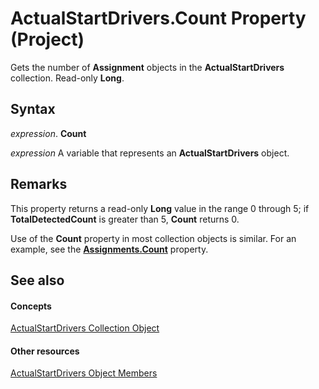 
# ActualStartDrivers.Count Property (Project)

Gets the number of  **Assignment** objects in the **ActualStartDrivers** collection. Read-only **Long**.


## Syntax

 _expression_. **Count**

 _expression_ A variable that represents an **ActualStartDrivers** object.


## Remarks

This property returns a read-only  **Long** value in the range 0 through 5; if **TotalDetectedCount** is greater than 5, **Count** returns 0.

Use of the  **Count** property in most collection objects is similar. For an example, see the **[Assignments.Count](de8cee7b-a471-4c3f-2965-de6c3d47dda5.md)** property.


## See also


#### Concepts


[ActualStartDrivers Collection Object](b9a76aed-576f-e7df-3884-c8d3fcecf210.md)
#### Other resources


[ActualStartDrivers Object Members](74321d0d-bbde-3f2d-50ee-bfb0c674114c.md)